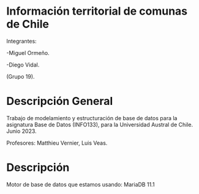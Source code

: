 Información territorial de comunas de Chile
==============

Integrantes:

-Miguel Ormeño.

-Diego Vidal.

(Grupo 19).

Descripción General
==============

Trabajo de modelamiento y estructuración de base de datos para la asignatura Base de Datos (INFO133), para la Universidad Austral de Chile. Junio 2023.


Profesores: Matthieu Vernier, Luis Veas.

Descripción
==============
Motor de base de datos que estamos usando: MariaDB 11.1
